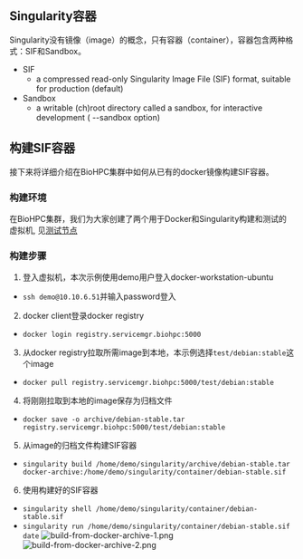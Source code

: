 
## Singularity容器
Singularity没有镜像（image）的概念，只有容器（container），容器包含两种格式：SIF和Sandbox。
- SIF
  - a compressed read-only Singularity Image File (SIF) format, suitable for production (default)
- Sandbox
  - a writable (ch)root directory called a sandbox, for interactive development ( --sandbox option)


## 构建SIF容器
接下来将详细介绍在BioHPC集群中如何从已有的docker镜像构建SIF容器。

### 构建环境
在BioHPC集群，我们为大家创建了两个用于Docker和Singularity构建和测试的虚拟机, 见[测试节点](/en/注册登录/测试节点)
<!--
![docker-workstation.png](/docker-workstation.png)
- docker-workstation
  - 该虚拟机的OS为Centos，需要在Centos系统下测试可以使用此虚拟机，可以在Poros管理系统的虚拟机部分查找该虚拟机，点击虚拟机名称即可获取虚拟机信息。
  ![docker-workstation-centos.png](/docker-workstation-centos.png)
  
- docker-workstation-ubuntu
  - 该虚拟机的OS为Ubuntu，需要在Ubuntu系统下测试可以使用此虚拟机，在Poros管理系统的虚拟机部分查找该虚拟机，点击虚拟机名称即可获取虚拟机信息。
  ![docker-workstation-ubuntu.png](/docker-workstation-ubuntu.png)
-->
  
### 构建步骤
1. 登入虚拟机，本次示例使用demo用户登入docker-workstation-ubuntu
  - `ssh demo@10.10.6.51`并输入password登入
2. docker client登录docker registry
  - `docker login registry.servicemgr.biohpc:5000`
3. 从docker registry拉取所需image到本地，本示例选择`test/debian:stable`这个image
  - `docker pull registry.servicemgr.biohpc:5000/test/debian:stable`
4. 将刚刚拉取到本地的image保存为归档文件
  - `docker save -o archive/debian-stable.tar registry.servicemgr.biohpc:5000/test/debian:stable`
5. 从image的归档文件构建SIF容器
  - `singularity build /home/demo/singularity/archive/debian-stable.tar docker-archive:/home/demo/singularity/container/debian-stable.sif`
6. 使用构建好的SIF容器
  - `singularity shell /home/demo/singularity/container/debian-stable.sif`
  - `singularity run /home/demo/singularity/container/debian-stable.sif date`
![build-from-docker-archive-1.png](/build-from-docker-archive-1.png)
![build-from-docker-archive-2.png](/build-from-docker-archive-2.png)


